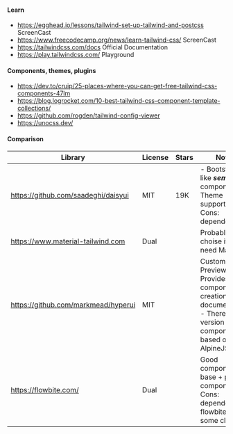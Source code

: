 #### Learn 
- https://egghead.io/lessons/tailwind-set-up-tailwind-and-postcss ScreenCast
- https://www.freecodecamp.org/news/learn-tailwind-css/ ScreenCast
- https://tailwindcss.com/docs Official Documentation
- https://play.tailwindcss.com/ Playground

#### Components, themes, plugins
- https://dev.to/cruip/25-places-where-you-can-get-free-tailwind-css-components-47lm
- https://blog.logrocket.com/10-best-tailwind-css-component-template-collections/ 
- https://github.com/rogden/tailwind-config-viewer
- https://unocss.dev/ 

#### Comparison
| Library | License | Stars | Notes | 
|---|---|---|---| 
| https://github.com/saadeghi/daisyui | MIT | 19K | - Bootstrap like ***semantic*** components. - Theme support. - Cons: dependency.
| https://www.material-tailwind.com | Dual || Probably the choise if you need Material.
| https://github.com/markmead/hyperui | MIT || Custom Preview page. Provides component creation documentation. - There is JS version of components based on AlpineJS.
| https://flowbite.com/ | Dual || Good component base + pro components. - Cons: dependency on flowbite js and some classes.

